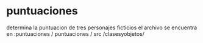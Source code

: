 # puntuaciones
determina la puntuacion de tres personajes ficticios 
el archivo se encuentra en :puntuaciones / puntuaciones / src /clasesyobjetos/
